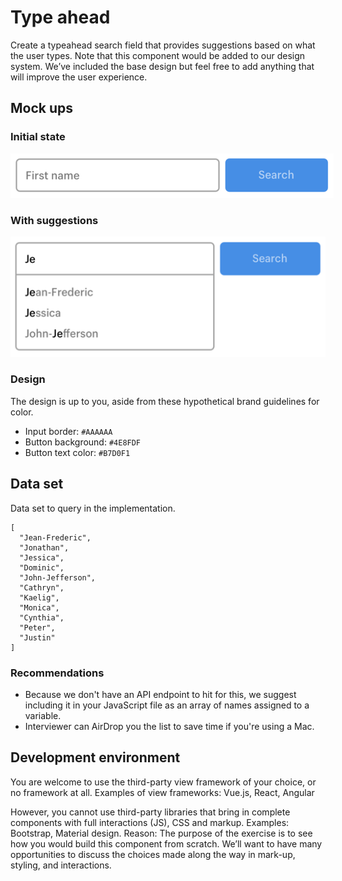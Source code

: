 # Type ahead

Create a typeahead search field that provides suggestions based on what the user types. Note that this component would be added to our design system. We’ve included the base design but feel free to add anything that will improve the user experience.

## Mock ups

### Initial state

<img src="type-ahead-initial-state.png" alt="An empty search filed with a blue button to its right labeled Search" style="max-width:700px">

### With suggestions

![](type-ahead-with-suggestions.png)

### Design

The design is up to you, aside from these hypothetical brand guidelines for color.

* Input border: `#AAAAAA`
* Button background: `#4E8FDF`
* Button text color: `#B7D0F1`

## Data set

Data set to query in the implementation.

```
[
  "Jean-Frederic",
  "Jonathan",
  "Jessica",
  "Dominic",
  "John-Jefferson",
  "Cathryn",
  "Kaelig",
  "Monica",
  "Cynthia",
  "Peter",
  "Justin"
]
```

### Recommendations

* Because we don't have an API endpoint to hit for this, we suggest including it in your JavaScript file as an array of names assigned to a variable.
* Interviewer can AirDrop you the list to save time if you're using a Mac.

## Development environment

You are welcome to use the third-party view framework of your choice, or no framework at all.  Examples of view frameworks: Vue.js, React, Angular

However, you cannot use third-party libraries that bring in complete components with full interactions (JS), CSS and markup. Examples: Bootstrap, Material design. Reason: The purpose of the exercise is to see how you would build this component from scratch. We’ll want to have many opportunities to discuss the choices made along the way in mark-up, styling, and interactions.
